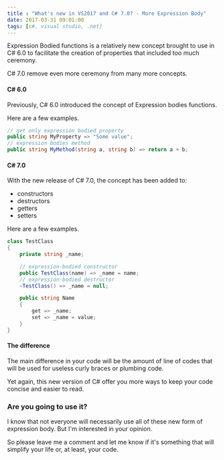 ```yaml
---
title : "What's new in VS2017 and C# 7.0? - More Expression Body"
date: 2017-03-31 09:01:00
tags: [c#, visual studio, .net]
---
```


Expression Bodied functions is a relatively new concept brought to use in C# 6.0 to facilitate the creation of properties that included too much ceremony.

C# 7.0 remove even more ceremony from many more concepts.

#### C# 6.0

Previously, C# 6.0 introduced the concept of Expression bodies functions.

Here are a few examples.

```csharp
// get only expression bodied property
public string MyProperty => "Some value";
// expression bodies method
public string MyMethod(string a, string b) => return a + b;
```

#### C# 7.0

With the new release of C# 7.0, the concept has been added to:
* constructors
* destructors
* getters
* setters

Here are a few examples.

```csharp
class TestClass
{
    private string _name;

    // expression-bodied constructor
    public TestClass(name) => _name = name;
    // expression-bodied destructor
    ~TestClass() => _name = null;

    public string Name
    {
        get => _name;
        set => _name = value;
    }
}
```



#### The difference

The main difference in your code will be the amount of line of codes that will be used for useless curly braces or plumbing code.

Yet again, this new version of C# offer you more ways to keep your code concise and easier to read.


### Are you going to use it?

I know that not everyone will necessarily use all of these new form of expression body. But I'm interested in your opinion.

So please leave me a comment and let me know if it's something that will simplify your life or, at least, your code.
